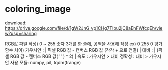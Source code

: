 # coloring_image

download: https://drive.google.com/file/d/1gW2JnG_vp1CHg7TIbu2jC8aEhFWfcqEh/view?usp=sharing

RGB값 파일 작성)
0 ~ 255 숫자 3개를 한 줄에, 공백을 사용해 작성
ex) 0 255 0
평가함수 차이)
가우시안 : | 픽셀 RGB 값 - 캔버스 RGB 값 (각각 + 으로 연결) |
대비 : | (픽셀 RGB 값 - 캔버스 RGB 값( '' ) ^ 2) |
속도 : 가우시안 > 대비
정확성 : 대비 > 가우시안
사용 모듈: numpy, pil, tqdm(trange)
